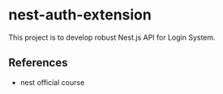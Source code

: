 # nest-auth-extension

This project is to develop robust Nest.js API for Login System.

## References

- nest official course
